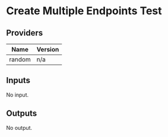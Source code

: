 # Create Multiple Endpoints Test


<!-- BEGIN TFDOCS -->
## Providers

| Name | Version |
|------|---------|
| random | n/a |

## Inputs

No input.

## Outputs

No output.

<!-- END TFDOCS -->

